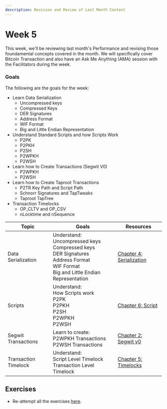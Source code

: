 ```yaml
---
description: Revision and Review of Last Month Content
---
```


# Week 5

This week, we'll be reviewing last month's Performance and revising those foundamental concepts covered in the month. We will specifically cover Bitcoin Transaction and also have an Ask Me Anything (AMA) session with the Facilitators during the week.

### Goals

The following are the goals for the week:

- Learn Data Serialization
  - Uncompressed keys
  - Compressed Keys
  - DER Signatures
  - Address Format
  - WIF Format
  - Big and Little Endian Representation
- Understand Standard Scripts and how Scripts Work
  - P2PK
  - P2PKH
  - P2SH
  - P2WPKH
  - P2WSH
- Learn how to Create Transactions (Segwit V0)
  - P2WPKH
  - P2WSH
- Learn how to Create Taproot Transactions
  - P2TR Key Path and Script Path
  - Schnorr Signatures and TapTweaks
  - Taproot TapTree 
- Transaction Timelocks
  - OP_CLTV and OP_CSV
  - nLocktime and nSequence


| Topic        | Goals               | Resources                                                         |
| ------------ | --------------------|------------------------------------------------------------------ |
| Data Serialization    | Understand: <br/> Uncompressed keys <br/> Compressed keys <br/>DER Signatures <br/> Address Format <br/> WIF Format <br/> Big and Little Endian Representation |[Chapter 4: Serialization](https://github.com/jimmysong/programmingbitcoin/blob/master/ch04.asciidoc) |
| Scripts   | Understand: <br/> How Scripts work <br/> P2PK <br/> P2PKH <br/> P2SH <br/> P2WPKH <br/> P2WSH |[Chapter 6: Script](https://github.com/jimmysong/programmingbitcoin/blob/master/ch06.asciidoc)                                                                  |
|Segwit Transactions | Learn to create: <br/> P2WPKH Transactions <br/> P2WSH Transactions | [Chapter 2: Segwit v0](https://github.com/chaincodelabs/bitcoin-tx-tutorial/tree/main/chapter2-segwitv0)|
|Transaction Timelock |Understand: <br/> Script Level Timelock <br/> Transaction Level Timelock | [Chapter 5: Timelocks](https://github.com/chaincodelabs/bitcoin-tx-tutorial/tree/main/chapter5-timelocks)|

## Exercises

- Re-attempt all the exercises [here](./week-2.md#exercises).
